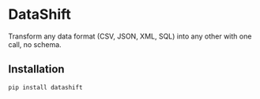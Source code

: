 # DataShift

Transform any data format (CSV, JSON, XML, SQL) into any other with one call, no schema.

## Installation

```bash
pip install datashift
